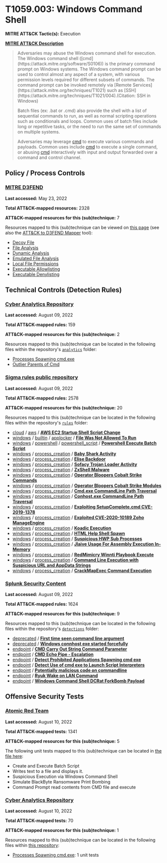 # T1059.003: Windows Command Shell
**MITRE ATT&CK Tactic(s):** Execution

**[MITRE ATT&CK Description](https://attack.mitre.org/techniques/T1059/003)**
<blockquote>Adversaries may abuse the Windows command shell for execution. The Windows command shell ([cmd](https://attack.mitre.org/software/S0106)) is the primary command prompt on Windows systems. The Windows command prompt can be used to control almost any aspect of a system, with various permission levels required for different subsets of commands. The command prompt can be invoked remotely via [Remote Services](https://attack.mitre.org/techniques/T1021) such as [SSH](https://attack.mitre.org/techniques/T1021/004).(Citation: SSH in Windows)

Batch files (ex: .bat or .cmd) also provide the shell with a list of sequential commands to run, as well as normal scripting operations such as conditionals and loops. Common uses of batch files include long or repetitive tasks, or the need to run the same set of commands on multiple systems.

Adversaries may leverage [cmd](https://attack.mitre.org/software/S0106) to execute various commands and payloads. Common uses include [cmd](https://attack.mitre.org/software/S0106) to execute a single command, or abusing [cmd](https://attack.mitre.org/software/S0106) interactively with input and output forwarded over a command and control channel.</blockquote>

## Policy / Process Controls
### [MITRE D3FEND](https://d3fend.mitre.org/)
**Last accessed:** May 23, 2022

**Total ATT&CK-mapped resources:** 2328

**ATT&CK-mapped resources for this (sub)technique:** 7

Resources mapped to this (sub)technique can be viewed on [this page](https://d3fend.mitre.org/) (see also the [ATT&CK to D3FEND Mapper](https://d3fend.mitre.org/tools/attack-mapper) tool):

* [Decoy File](https://d3fend.mitre.org/technique/d3f:DecoyFile)
* [File Analysis](https://d3fend.mitre.org/technique/d3f:FileAnalysis)
* [Dynamic Analysis](https://d3fend.mitre.org/technique/d3f:DynamicAnalysis)
* [Emulated File Analysis](https://d3fend.mitre.org/technique/d3f:EmulatedFileAnalysis)
* [Local File Permissions](https://d3fend.mitre.org/technique/d3f:LocalFilePermissions)
* [Executable Allowlisting](https://d3fend.mitre.org/technique/d3f:ExecutableAllowlisting)
* [Executable Denylisting](https://d3fend.mitre.org/technique/d3f:ExecutableDenylisting)

## Technical Controls (Detection Rules)
### [Cyber Analytics Repository](https://car.mitre.org)
**Last accessed:** August 09, 2022

**Total ATT&CK-mapped rules:** 159

**ATT&CK-mapped resources for this (sub)technique:** 2

Resources mapped to this (sub)technique can be located in the following files within the repository's <code>[analytics](https://github.com/mitre-attack/car/blob/master/analytics)</code> folder:

* [Processes Spawning cmd.exe](https://github.com/mitre-attack/car/tree/master/analytics/CAR-2013-02-003.yaml)
* [Outlier Parents of Cmd](https://github.com/mitre-attack/car/tree/master/analytics/CAR-2014-11-002.yaml)

### [Sigma rules public repository](https://github.com/SigmaHQ/sigma)
**Last accessed:** August 09, 2022

**Total ATT&CK-mapped rules:** 2578

**ATT&CK-mapped resources for this (sub)technique:** 20

Resources mapped to this (sub)technique can be located in the following files within the repository's <code>[rules](https://github.com/SigmaHQ/sigma/tree/master/rules)</code> folder:

* [cloud](https://github.com/SigmaHQ/sigma/tree/master/rules/cloud/) / [aws](https://github.com/SigmaHQ/sigma/tree/master/rules/cloud/aws/) / **[AWS EC2 Startup Shell Script Change](https://github.com/SigmaHQ/sigma/blob/master/rules/cloud/aws/aws_ec2_startup_script_change.yml)**
* [windows](https://github.com/SigmaHQ/sigma/tree/master/rules/windows/) / [builtin](https://github.com/SigmaHQ/sigma/tree/master/rules/windows/builtin/) / [applocker](https://github.com/SigmaHQ/sigma/tree/master/rules/windows/builtin/applocker/) / **[File Was Not Allowed To Run](https://github.com/SigmaHQ/sigma/blob/master/rules/windows/builtin/applocker/win_applocker_file_was_not_allowed_to_run.yml)**
* [windows](https://github.com/SigmaHQ/sigma/tree/master/rules/windows/) / [powershell](https://github.com/SigmaHQ/sigma/tree/master/rules/windows/powershell/) / [powershell_script](https://github.com/SigmaHQ/sigma/tree/master/rules/windows/powershell/powershell_script/) / **[Powershell Execute Batch Script](https://github.com/SigmaHQ/sigma/blob/master/rules/windows/powershell/powershell_script/posh_ps_susp_execute_batch_script.yml)**
* [windows](https://github.com/SigmaHQ/sigma/tree/master/rules/windows/) / [process_creation](https://github.com/SigmaHQ/sigma/tree/master/rules/windows/process_creation/) / **[Baby Shark Activity](https://github.com/SigmaHQ/sigma/blob/master/rules/windows/process_creation/proc_creation_win_apt_babyshark.yml)**
* [windows](https://github.com/SigmaHQ/sigma/tree/master/rules/windows/) / [process_creation](https://github.com/SigmaHQ/sigma/tree/master/rules/windows/process_creation/) / **[Elise Backdoor](https://github.com/SigmaHQ/sigma/blob/master/rules/windows/process_creation/proc_creation_win_apt_elise.yml)**
* [windows](https://github.com/SigmaHQ/sigma/tree/master/rules/windows/) / [process_creation](https://github.com/SigmaHQ/sigma/tree/master/rules/windows/process_creation/) / **[Sofacy Trojan Loader Activity](https://github.com/SigmaHQ/sigma/blob/master/rules/windows/process_creation/proc_creation_win_apt_sofacy.yml)**
* [windows](https://github.com/SigmaHQ/sigma/tree/master/rules/windows/) / [process_creation](https://github.com/SigmaHQ/sigma/tree/master/rules/windows/process_creation/) / **[ZxShell Malware](https://github.com/SigmaHQ/sigma/blob/master/rules/windows/process_creation/proc_creation_win_apt_zxshell.yml)**
* [windows](https://github.com/SigmaHQ/sigma/tree/master/rules/windows/) / [process_creation](https://github.com/SigmaHQ/sigma/tree/master/rules/windows/process_creation/) / **[Operator Bloopers Cobalt Strike Commands](https://github.com/SigmaHQ/sigma/blob/master/rules/windows/process_creation/proc_creation_win_cobaltstrike_bloopers_cmd.yml)**
* [windows](https://github.com/SigmaHQ/sigma/tree/master/rules/windows/) / [process_creation](https://github.com/SigmaHQ/sigma/tree/master/rules/windows/process_creation/) / **[Operator Bloopers Cobalt Strike Modules](https://github.com/SigmaHQ/sigma/blob/master/rules/windows/process_creation/proc_creation_win_cobaltstrike_bloopers_modules.yml)**
* [windows](https://github.com/SigmaHQ/sigma/tree/master/rules/windows/) / [process_creation](https://github.com/SigmaHQ/sigma/tree/master/rules/windows/process_creation/) / **[Cmd.exe CommandLine Path Traversal](https://github.com/SigmaHQ/sigma/blob/master/rules/windows/process_creation/proc_creation_win_commandline_path_traversal.yml)**
* [windows](https://github.com/SigmaHQ/sigma/tree/master/rules/windows/) / [process_creation](https://github.com/SigmaHQ/sigma/tree/master/rules/windows/process_creation/) / **[Conhost.exe CommandLine Path Traversal](https://github.com/SigmaHQ/sigma/blob/master/rules/windows/process_creation/proc_creation_win_conhost_path_traversal.yml)**
* [windows](https://github.com/SigmaHQ/sigma/tree/master/rules/windows/) / [process_creation](https://github.com/SigmaHQ/sigma/tree/master/rules/windows/process_creation/) / **[Exploiting SetupComplete.cmd CVE-2019-1378](https://github.com/SigmaHQ/sigma/blob/master/rules/windows/process_creation/proc_creation_win_exploit_cve_2019_1378.yml)**
* [windows](https://github.com/SigmaHQ/sigma/tree/master/rules/windows/) / [process_creation](https://github.com/SigmaHQ/sigma/tree/master/rules/windows/process_creation/) / **[Exploited CVE-2020-10189 Zoho ManageEngine](https://github.com/SigmaHQ/sigma/blob/master/rules/windows/process_creation/proc_creation_win_exploit_cve_2020_10189.yml)**
* [windows](https://github.com/SigmaHQ/sigma/tree/master/rules/windows/) / [process_creation](https://github.com/SigmaHQ/sigma/tree/master/rules/windows/process_creation/) / **[Koadic Execution](https://github.com/SigmaHQ/sigma/blob/master/rules/windows/process_creation/proc_creation_win_hack_koadic.yml)**
* [windows](https://github.com/SigmaHQ/sigma/tree/master/rules/windows/) / [process_creation](https://github.com/SigmaHQ/sigma/tree/master/rules/windows/process_creation/) / **[HTML Help Shell Spawn](https://github.com/SigmaHQ/sigma/blob/master/rules/windows/process_creation/proc_creation_win_html_help_spawn.yml)**
* [windows](https://github.com/SigmaHQ/sigma/tree/master/rules/windows/) / [process_creation](https://github.com/SigmaHQ/sigma/tree/master/rules/windows/process_creation/) / **[Suspicious HWP Sub Processes](https://github.com/SigmaHQ/sigma/blob/master/rules/windows/process_creation/proc_creation_win_hwp_exploits.yml)**
* [windows](https://github.com/SigmaHQ/sigma/tree/master/rules/windows/) / [process_creation](https://github.com/SigmaHQ/sigma/tree/master/rules/windows/process_creation/) / **[Jlaive Usage For Assembly Execution In-Memory](https://github.com/SigmaHQ/sigma/blob/master/rules/windows/process_creation/proc_creation_win_jlaive_batch_execution.yml)**
* [windows](https://github.com/SigmaHQ/sigma/tree/master/rules/windows/) / [process_creation](https://github.com/SigmaHQ/sigma/tree/master/rules/windows/process_creation/) / **[RedMimicry Winnti Playbook Execute](https://github.com/SigmaHQ/sigma/blob/master/rules/windows/process_creation/proc_creation_win_redmimicry_winnti_proc.yml)**
* [windows](https://github.com/SigmaHQ/sigma/tree/master/rules/windows/) / [process_creation](https://github.com/SigmaHQ/sigma/tree/master/rules/windows/process_creation/) / **[Command Line Execution with Suspicious URL and AppData Strings](https://github.com/SigmaHQ/sigma/blob/master/rules/windows/process_creation/proc_creation_win_susp_cmd_http_appdata.yml)**
* [windows](https://github.com/SigmaHQ/sigma/tree/master/rules/windows/) / [process_creation](https://github.com/SigmaHQ/sigma/tree/master/rules/windows/process_creation/) / **[CrackMapExec Command Execution](https://github.com/SigmaHQ/sigma/blob/master/rules/windows/process_creation/proc_creation_win_susp_crackmapexec_execution.yml)**

### [Splunk Security Content](https://github.com/splunk/security_content)
**Last accessed:** August 09, 2022

**Total ATT&CK-mapped rules:** 1624

**ATT&CK-mapped resources for this (sub)technique:** 9

Resources mapped to this (sub)technique can be located in the following files within the repository's <code>[detections](https://github.com/splunk/security_content/tree/develop/detections)</code> folder:

* [deprecated](https://github.com/splunk/security_content/tree/develop/detections/deprecated/) / **[First time seen command line argument](https://github.com/splunk/security_content/blob/develop/detections/deprecated/first_time_seen_command_line_argument.yml)**
* [deprecated](https://github.com/splunk/security_content/tree/develop/detections/deprecated/) / **[Windows connhost exe started forcefully](https://github.com/splunk/security_content/blob/develop/detections/deprecated/windows_connhost_exe_force_flag.yml)**
* [endpoint](https://github.com/splunk/security_content/tree/develop/detections/endpoint/) / **[CMD Carry Out String Command Parameter](https://github.com/splunk/security_content/blob/develop/detections/endpoint/cmd_carry_out_string_command_parameter.yml)**
* [endpoint](https://github.com/splunk/security_content/tree/develop/detections/endpoint/) / **[CMD Echo Pipe - Escalation](https://github.com/splunk/security_content/blob/develop/detections/endpoint/cmd_echo_pipe___escalation.yml)**
* [endpoint](https://github.com/splunk/security_content/tree/develop/detections/endpoint/) / **[Detect Prohibited Applications Spawning cmd exe](https://github.com/splunk/security_content/blob/develop/detections/endpoint/detect_prohibited_applications_spawning_cmd_exe.yml)**
* [endpoint](https://github.com/splunk/security_content/tree/develop/detections/endpoint/) / **[Detect Use of cmd exe to Launch Script Interpreters](https://github.com/splunk/security_content/blob/develop/detections/endpoint/detect_use_of_cmd_exe_to_launch_script_interpreters.yml)**
* [endpoint](https://github.com/splunk/security_content/tree/develop/detections/endpoint/) / **[Potentially malicious code on commandline](https://github.com/splunk/security_content/blob/develop/detections/endpoint/potentially_malicious_code_on_commandline.yml)**
* [endpoint](https://github.com/splunk/security_content/tree/develop/detections/endpoint/) / **[Ryuk Wake on LAN Command](https://github.com/splunk/security_content/blob/develop/detections/endpoint/ryuk_wake_on_lan_command.yml)**
* [endpoint](https://github.com/splunk/security_content/tree/develop/detections/endpoint/) / **[Windows Command Shell DCRat ForkBomb Payload](https://github.com/splunk/security_content/blob/develop/detections/endpoint/windows_command_shell_dcrat_forkbomb_payload.yml)**


## Offensive Security Tests
### [Atomic Red Team](https://github.com/redcanaryco/atomic-red-team)
**Last accessed:** August 10, 2022

**Total ATT&CK-mapped tests:** 1341

**ATT&CK-mapped resources for this (sub)technique:** 5

The following unit tests mapped to this (sub)technique can be located in [the file here](https://github.com/redcanaryco/atomic-red-team/tree/master/atomics/T1059.003/T1059.003.yaml):

* Create and Execute Batch Script
* Writes text to a file and displays it.
* Suspicious Execution via Windows Command Shell
* Simulate BlackByte Ransomware Print Bombing
* Command Prompt read contents from CMD file and execute

### [Cyber Analytics Repository](https://car.mitre.org)
**Last accessed:** August 10, 2022

**Total ATT&CK-mapped tests:** 70

**ATT&CK-mapped resources for this (sub)technique:** 1

Resources mapped to this (sub)technique can be located in the following files within [this repository](https://github.com/mitre-attack/car/blob/master/analytics):

* [Processes Spawning cmd.exe](https://github.com/mitre-attack/car/tree/master/analytics/CAR-2013-02-003.yaml): 1 unit tests

